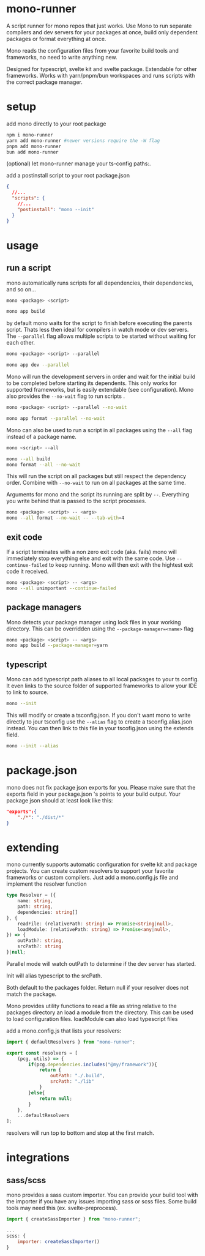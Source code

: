 # mono-runner

A script runner for mono repos that just works. Use Mono to run separate compilers and dev servers for your packages at once, build only dependent packages or format everything at once. 

Mono reads the configuration files from your favorite build tools and frameworks, no need to write anything new.

Designed for typescript, svelte kit and svelte package. Extendable for other frameworks. Works with yarn/pnpm/bun workspaces and runs scripts with the correct package manager. 

# setup
add mono directly to your root package

```bash
npm i mono-runner
yarn add mono-runner #newer versions require the -W flag
pnpm add mono-runner
bun add mono-runner
```

(optional) let mono-runner manage your ts-config paths:.

add a postinstall script to your root package.json

```json
{
  //...
  "scripts": {
    //...
    "postinstall": "mono --init"
  }
}
```


# usage

## run a script

mono automatically runs scripts for all dependencies, their dependencies, and so on...

```bash
mono <package> <script>

mono app build
```
by default mono waits for the script to finish before executing the parents script. Thats less then ideal for compilers in watch mode or dev servers. The ```--parallel``` flag allows multiple scripts to be started without waiting for each other.

```bash
mono <package> <script> --parallel

mono app dev --parallel
```
Mono will run the development servers in order and wait for the initial build to be completed before starting its dependents. This only works for supported frameworks, but is easily extendable (see configuration). Mono also provides the ```--no-wait``` flag to run scripts .

```bash
mono <package> <script> --parallel --no-wait

mono app format --parallel --no-wait
```

Mono can also be used to run a script in all packages using the ```--all``` flag instead of a package name.

```bash
mono <script> --all

mono --all build
mono format --all --no-wait
```

This will run the script on all packages but still respect the dependency order. Combine with ```--no-wait``` to run on all packages at the same time.

Arguments for mono and the script its running are split by ```--```. Everything you write behind that is passed to the script processes.
```bash
mono <package> <script> -- <args>
mono --all format --no-wait -- --tab-with=4
```

## exit code

If a script terminates with a non zero exit code (aka. fails) mono will immediately stop everything else and exit with the same code. Use ```--continue-failed``` to keep running. Mono will then exit with the hightest exit code it received.

```bash
mono <package> <script> -- <args>
mono --all unimportant --continue-failed
```

## package managers

Mono detects your package manager using lock files in your working directory. This can be overridden using the ```--package-manager=<name>``` flag

```bash
mono <package> <script> -- <args>
mono app build --package-manager=yarn
```

## typescript
Mono can add typescript path aliases to all local packages to your ts config. It even links to the source folder of supported frameworks to allow your IDE to link to source.

```bash
mono --init
```
This will modify or create a tsconfig.json. If you don't want mono to write directly to jour tsconfig use the ```--alias``` flag to create a tsconfig.alias.json instead. You can then link to this file in your tscofig.json using the extends field.

```bash
mono --init --alias
```

# package.json

mono does not fix package json exports for you. Please make sure that the exports field in your package.json 's points to your build output. Your package json should at least look like this:
```json
"exports":{
	"./*": "./dist/*"
}
```


# extending
mono currently supports automatic configuration for svelte kit and package projects. You can create custom resolvers to support your favorite frameworks or custom compilers. Just add a mono.config.js file and implement the resolver function
```typescript
type Resolver = ({
	name: string,
	path: string,
	dependencies: string[]
}, {
	readFile: (relativePath: string) => Promise<string|null>,
	loadModule: (relativePath: string) => Promise<any|null>,
}) => {
	outPath?: string,
	srcPath?: string
}|null;
```
Parallel mode will watch outPath to determine if the dev server has started. 

Init will alias typescript to the srcPath. 

Both default to the packages folder. Return null if your resolver does not match the package.

Mono provides utility functions to read a file as string relative to the packages directory an load a module from the directory. This can be used to load configuration files. loadModule can also load typescript files

add a mono.config.js that lists your resolvers:

```javascript
import { defaultResolvers } from "mono-runner";

export const resolvers = [
	(pcg, utils) => {
		if(pcg.dependencies.includes("@my/framework")){
			return {
				outPath: "./.build",
				srcPath: "./lib"
			}
		}else{
			return null;
		}
	},
	...defaultResolvers
];
```
resolvers will run top to bottom and stop at the first match.


# integrations

## sass/scss

mono provides a sass custom importer. You can provide your build tool with the importer if you have any issues importing sass or scss files. Some build tools may need this (ex. svelte-preprocess).

```javascript
import { createSassImporter } from "mono-runner";

...
scss: {
	importer: createSassImporter()	
}

```
